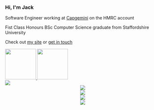 ### Hi, I'm Jack

Software Engineer working at [Capgemini](https://www.capgemini.com/gb-en/) on the HMRC account

Fist Class Honours BSc Computer Science graduate from Staffordshire University

Check out [my site](https://nihilist.uk/) or [get in touch](mailto:info@nihilist.uk)

<a href="https://www.credly.com/badges/d6a7f6b1-1f9e-49cb-b2e6-40de61f324f7">
  <img src="https://images.credly.com/size/680x680/images/00634f82-b07f-4bbd-a6bb-53de397fc3a6/image.png" width=100>
</a>

<a href="https://www.istqb.org/certifications/certified-tester-foundation-level">
  <img src="https://istqb-main-web-prod.s3.amazonaws.com/media/original_images/CTFL_J1Htlr0.png" width=100>
</a>
  
<div align="center" style="display: grid;">
   <img src="https://skillicons.dev/icons?i=java,c,python,kotlin,dart,go,ruby,cpp,scala,bash,html,css,js"/>
  <div/>
  <img src="https://skillicons.dev/icons?i=azure,aws,maven,docker,firebase"/>
  <div/>
  <img src="https://skillicons.dev/icons?i=spring,androidstudio,flutter"/>
  <div/>
  <img src="https://skillicons.dev/icons?i=idea,vscode"/>
  <div/>
  <img src="https://github-readme-stats.vercel.app/api/top-langs/?username=JackW-Dev&theme=midnight-purple&hide_border=true&show_icons=true&layout=compact&langs_count=10&hide=javascript,html,css,cmake,php,jupyter%20notebook"/>
  <div/>
</div>
